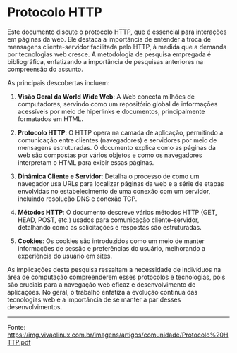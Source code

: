
# Protocolo HTTP

Este documento discute o protocolo HTTP, que é essencial para interações em páginas da web. Ele destaca a importância de entender a troca de mensagens cliente-servidor facilitada pelo HTTP, à medida que a demanda por tecnologias web cresce. A metodologia de pesquisa empregada é bibliográfica, enfatizando a importância de pesquisas anteriores na compreensão do assunto.

As principais descobertas incluem:

1. **Visão Geral da World Wide Web**: A Web conecta milhões de computadores, servindo como um repositório global de informações acessíveis por meio de hiperlinks e documentos, principalmente formatados em HTML.

2. **Protocolo HTTP**: O HTTP opera na camada de aplicação, permitindo a comunicação entre clientes (navegadores) e servidores por meio de mensagens estruturadas. O documento explica como as páginas da web são compostas por vários objetos e como os navegadores interpretam o HTML para exibir essas páginas.

3. **Dinâmica Cliente e Servidor**: Detalha o processo de como um navegador usa URLs para localizar páginas da web e a série de etapas envolvidas no estabelecimento de uma conexão com um servidor, incluindo resolução DNS e conexão TCP.

4. **Métodos HTTP**: O documento descreve vários métodos HTTP (GET, HEAD, POST, etc.) usados para comunicação cliente-servidor, detalhando como as solicitações e respostas são estruturadas.

5. **Cookies**: Os cookies são introduzidos como um meio de manter informações de sessão e preferências do usuário, melhorando a experiência do usuário em sites.

As implicações desta pesquisa ressaltam a necessidade de indivíduos na área de computação compreenderem esses protocolos e tecnologias, pois são cruciais para a navegação web eficaz e desenvolvimento de aplicações. No geral, o trabalho enfatiza a evolução contínua das tecnologias web e a importância de se manter a par desses desenvolvimentos.

---
Fonte: https://img.vivaolinux.com.br/imagens/artigos/comunidade/Protocolo%20HTTP.pdf
